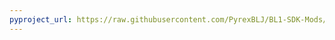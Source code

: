 ```yaml
---
pyproject_url: https://raw.githubusercontent.com/PyrexBLJ/BL1-SDK-Mods/refs/heads/main/PartDisplay/pyproject.toml
---
```

